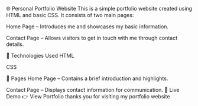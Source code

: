 🌐 Personal Portfolio Website
This is a simple portfolio website created using HTML and basic CSS. It consists of two main pages:

Home Page – Introduces me and showcases my basic information.

Contact Page – Allows visitors to get in touch with me through contact details.

🔧 Technologies Used
HTML

CSS

📂 Pages
Home Page – Contains a brief introduction and highlights.

Contact Page – Displays contact information for communication.
🔗 Live Demo
👉 View Portfolio
thanks you for visiting my portfolio website
